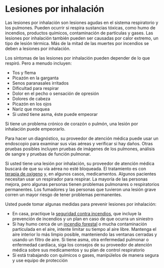 Lesiones por inhalación
=======================


Las lesiones por inhalación son lesiones agudas en el sistema respiratorio y los pulmones. Pueden ocurrir si respira sustancias tóxicas, como humo de incendios, productos químicos, contaminación de partículas y gases. Las lesiones por inhalación también pueden ser causadas por calor extremo, un tipo de lesión térmica. Más de la mitad de las muertes por incendios se deben a lesiones por inhalación.


Los síntomas de las lesiones por inhalación pueden depender de lo que respiró. Pero a menudo incluyen:


* Tos y flema
* Picazón en la garganta
* Senos paranasales irritados
* Dificultad para respirar
* Dolor en el pecho o sensación de opresión
* Dolores de cabeza
* Picazón en los ojos
* Nariz que moquea
* Si usted tiene asma, éste puede empeorar


Si tiene un problema crónico de corazón o pulmón, una lesión por inhalación puede empeorarlo.


Para hacer un diagnóstico, su proveedor de atención médica puede usar un endoscopio para examinar sus vías aéreas y verificar si hay daños. Otras pruebas posibles incluyen pruebas de imágenes de los pulmones, análisis de sangre y pruebas de función pulmonar.


Si usted tiene una lesión por inhalación, su proveedor de atención médica buscará de que su vía aérea no esté bloqueada. El tratamiento es con [terapia de oxígeno](https://medlineplus.gov/spanish/oxygentherapy.html) y, en algunos casos, medicamentos. Algunos pacientes necesitan usar un respirador para respirar. La mayoría de las personas mejora, pero algunas personas tienen problemas pulmonares o respiratorios permanentes. Los fumadores y las personas que tuvieron una lesión grave corren un mayor riesgo de tener problemas permanentes.


Usted puede tomar algunas medidas para prevenir lesiones por inhalación:


* En casa, practique la [seguridad contra incendios](https://medlineplus.gov/spanish/firesafety.html), que incluye la prevención de incendios y un plan en caso de que ocurra un siniestro
* Si hay humo cerca de un [incendio forestal](https://medlineplus.gov/spanish/wildfires.html) o mucha contaminación particulada en el aire, intente limitar su tiempo al aire libre. Mantenga el aire interior lo más limpio posible, manteniendo las ventanas cerradas y usando un filtro de aire. Si tiene asma, otra enfermedad pulmonar o enfermedad cardíaca, siga los consejos de su proveedor de atención médica sobre sus medicamentos y su plan de control respiratorio
* Si está trabajando con químicos o gases, manipúlelos de manera segura y use equipo de protección
